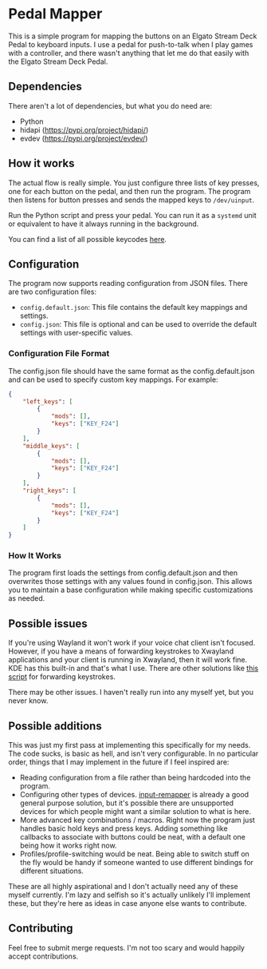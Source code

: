# Pedal Mapper

This is a simple program for mapping the buttons on an Elgato Stream Deck Pedal
to keyboard inputs. I use a pedal for push-to-talk when I play games with a
controller, and there wasn't anything that let me do that easily with the Elgato
Stream Deck Pedal.

## Dependencies

There aren't a lot of dependencies, but what you do need are:
- Python
- hidapi (https://pypi.org/project/hidapi/)
- evdev (https://pypi.org/project/evdev/)

## How it works

The actual flow is really simple. You just configure three lists of key presses,
one for each button on the pedal, and then run the program. The program then
listens for button presses and sends the mapped keys to `/dev/uinput`.

Run the Python script and press your pedal. You can run it as a `systemd` unit
or equivalent to have it always running in the background.

You can find a list of all possible keycodes
[here](https://github.com/torvalds/linux/blob/master/include/uapi/linux/input-event-codes.h).

## Configuration

The program now supports reading configuration from JSON files. There are two configuration files:
- `config.default.json`: This file contains the default key mappings and settings.
- `config.json`: This file is optional and can be used to override the default settings with user-specific values.

### Configuration File Format

The config.json file should have the same format as the config.default.json and can be used to specify custom key mappings. For example:
```json
{
    "left_keys": [
        {
            "mods": [],
            "keys": ["KEY_F24"]
        }
    ],
    "middle_keys": [
        {
            "mods": [],
            "keys": ["KEY_F24"]
        }
    ],
    "right_keys": [
        {
            "mods": [],
            "keys": ["KEY_F24"]
        }
    ]
}
```

### How It Works

The program first loads the settings from config.default.json and then overwrites those settings with any values found in config.json. This allows you to maintain a base configuration while making specific customizations as needed.

## Possible issues

If you're using Wayland it won't work if your voice chat client isn't focused.
However, if you have a means of forwarding keystrokes to Xwayland applications
and your client is running in Xwayland, then it will work fine. KDE has this
built-in and that's what I use. There are other solutions like [this
script](https://github.com/Rush/wayland-push-to-talk-fix/) for forwarding
keystrokes.

There may be other issues. I haven't really run into any myself yet, but you
never know.

## Possible additions

This was just my first pass at implementing this specifically for my needs. The
code sucks, is basic as hell, and isn't very configurable. In no particular
order, things that I may implement in the future if I feel inspired are:
- Reading configuration from a file rather than being hardcoded into the
  program.
- Configuring other types of devices.
  [input-remapper](https://github.com/sezanzeb/input-remapper) is already a good
  general purpose solution, but it's possible there are unsupported devices for
  which people might want a similar solution to what is here.
- More advanced key combinations / macros. Right now the program just handles
  basic hold keys and press keys. Adding something like callbacks to associate
  with buttons could be neat, with a default one being how it works right now.
- Profiles/profile-switching would be neat. Being able to switch stuff on the
  fly would be handy if someone wanted to use different bindings for different
  situations.

These are all highly aspirational and I don't actually need any of these myself
currently. I'm lazy and selfish so it's actually unlikely I'll implement these,
but they're here as ideas in case anyone else wants to contribute.

## Contributing

Feel free to submit merge requests. I'm not too scary and would happily accept
contributions.
